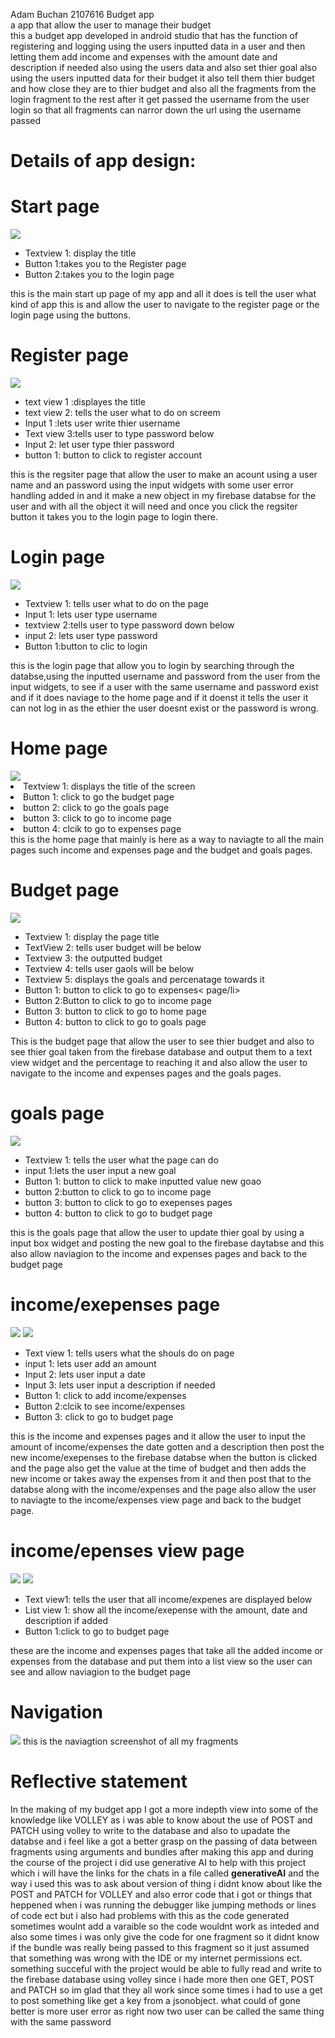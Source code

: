 Adam Buchan 2107616
Budget app<br>
a app that allow the user to manage their budget<br>
this a budget app developed in android studio that has the function of registering and logging using the users inputted data in a user and then letting them add income and expenses with the amount date and description if needed also using the users data and also set thier goal also using the users inputted data for their budget it also tell them thier budget and how close they are to thier budget and also all the fragments from the login fragment to the rest after it get passed the username from the user login so that all fragments can narror down the url using the username passed 

<h1>Details of app design:</h1>
<h1>Start page</h1>
<img src="Images/Screenshot 2023-12-03 130722.png">
<ul>
  <li>Textview 1: display the title</li>
  <li>Button 1:takes you to the Register page</li>
  <li>Button 2:takes you to the login page</li>
</ul>
this is the main start up page of my app and all it does is tell the user what kind of app this is and allow the user to navigate to the register page or the login page using the buttons.
<h1>Register page</h1>
<img src="Images/Screenshot 2023-12-03 133303.png">
<ul>
  <li>text view 1 :displayes the title</li>
  <li>text view 2: tells the user what to do on screem</li>
  <li>Input 1 :lets user write thier username</li>
  <li>Text view 3:tells user to type password below</li>
  <li>Input 2: let user type thier password</li>
  <li>button 1: button to click to register account</li>
</ul>
this is the regsiter page that allow the user to make an acount using a user name and an password using the input widgets with some user error handling added in and it make a new object in my firebase databse for the user and with all the object it will need and once you click the regsiter button it takes you to the login page to login there.
<h1>Login page</h1>
<img src="Images/Screenshot 2023-12-03 133319.png">
<ul>
  <li>Textview 1: tells user what to do on the page</li>
  <li>Input 1: lets user type username</li>
  <li>textview 2:tells user to type password down below</li>
  <li>input 2: lets user type password</li>
  <li>Button 1:button to clic to login</li>
</ul>
this is the login page that allow you to login by searching through the databse,using the inputted username and password from the user from the input widgets, to see if a user with the same username and password exist and if it does naviage to the home page and if it doenst it tells the user it can not log in as the ethier the user doesnt exist or the password is wrong.
<h1>Home page</h1>
<img src="Images/Screenshot 2023-12-03 133330.png">
<ur>
  <li>Textview 1: displays the title of the screen</li>
  <li>Button 1: click to go the budget page</li>
  <li>button 2: click to go the goals page</li>
  <li>button 3: click to go to income page</li>
  <li>button 4: clcik to go to expenses page</li>
</ur>
this is the home page that mainly is here as a way to naviagte to all the main pages such income and expenses page and the budget and goals pages.
<h1>Budget page</h1>
<img src="Images/Screenshot 2023-12-03 133337.png">
<ul>
  <li>Textview 1: display the page title</li>
  <li>TextView 2: tells user budget will be below</li>
  <li>Textview 3: the outputted budget</li>
  <li>Textview 4: tells user gaols will be below</li>
  <li>Textview 5: displays the goals and percenatage towards it</li>
  <li>Button 1: button to click to go to expenses< page/li>
  <li>Button 2:Button to click to go to income page</li>
  <li>Button 3: button to click to go to home page</li>
  <li>Button 4: button to click to go to goals page</li>
</ul>
This is the budget page that allow the user to see thier budget and also to see thier goal taken from the firebase database and output them to a text view widget and the percentage to reaching it and also allow the user to navigate to the income and expenses pages and the goals pages.
<h1>goals page</h1>
<img src="Images/Screenshot 2023-12-03 133349.png">
<ul>
  <li>Textview 1: tells the user what the page can do</li>
  <li>input 1:lets the user input a new goal</li>
  <li>Button 1: button to click to make inputted value new goao</li>
  <li>button 2:button to click to go to income page</li>
  <li>button 3: button to click to go to exepenses pages</li>
  <li>button 4: button to click to go to budget page</li>
</ul>
this is the goals page that allow the user to update thier goal by using a input box widget and posting the new goal to the firebase daytabse and this also allow naviagion to the income and expenses pages and back to the budget page
<h1>income/exepenses page</h1>
<img src="Images/Screenshot 2023-12-03 133356.png">
<img src="Images/Screenshot 2023-12-03 133411.png">
<ul>
  <li>Text view 1: tells users what the shouls do on page</li>
  <li>input 1: lets user add an amount</li>
  <li>Input 2: lets user input a date</li>
  <li>Input 3: lets user input a description if needed</li>
  <li>Button 1: click to add income/expenses</li>
  <li>Button 2:clcik to see income/expenses</li>
  <li>Button 3: click to go to budget page</li>
</ul>
this is the income and expenses pages and it allow the user to input the amount of income/expenses the date gotten and a description then post the new income/exepenses to the firebase databse when the button is clicked and the page also get the value at the time of budget and then adds the new income or takes away the expenses from it and then post that to the databse along with the income/expenses and the page also allow the user to naviagte to the income/expenses view page and back to the budget page.
<h1>income/epenses view page</h1>
<img src="Images/Screenshot 2023-12-03 133403.png">
<img src="Images/Screenshot 2023-12-03 133416.png">
<ul>
  <li>Text view1: tells the user that all income/expenes are displayed below</li>
  <li>List view 1: show all the income/exepense with the amount, date and description if added</li>
  <li>Button 1:click to go to budget page</li>
</ul>
these are the income and expenses pages that take all the added income or expenses from the database and put them into a list view so the user can see and allow naviagion to the budget page
<h1>Navigation</h1>
<img src="image_2023-12-03_141720496.png">
this is the naviagtion screenshot of all my fragments
<h1>Reflective statement</h1>
In the making of my budget app I got a more indepth view into some of the knowledge like  VOLLEY as i was able to know about the use of POST and PATCH using volley to write to the database and also to upadate the databse and i feel like a got a better grasp on the passing of data between fragments using arguments and bundles after making this app and during the course of the project i did use generative AI to help with this project which i will have the links for the chats in a file called <b>generativeAI</b> and the way i used this was to ask about version of thing i didnt know about like the POST and PATCH for VOLLEY and also error code that i got or things that heppened when i was running the debugger like jumping methods or lines of code ect but i also had problems with this as the code generated sometimes woulnt add a varaible so the code wouldnt work as inteded and also some times i was only give the code for one fragment so it didnt know if the bundle was really being passed to this fragment so it just assumed that something was wrong with the IDE or my internet permissions ect. 
something succeful with the project would be able to fully read and write to the firebase database using volley since i hade more then one GET, POST and PATCH so im glad that they all work since some times i had to use a get to post something like get a key from a jsonobject.
what could of gone better is more user error as right now two user can be called the same thing with the same password
